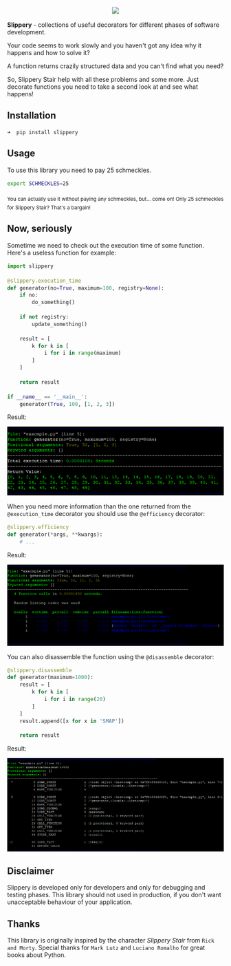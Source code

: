 <a href="https://github.com/lk-geimfari/slippery/">
    <p align="center">
      <img src="https://raw.githubusercontent.com/lk-geimfari/slippery/master/media/logo.png">
    </p>
</a>

**Slippery** - collections of useful decorators for different phases of 
software development. 

Your code seems to work slowly and you haven't got any idea why it happens 
and how to solve it? 

A function returns crazily structured data and you can't find what you need? 

So, Slippery Stair help with all these problems and some more. 
Just decorate functions you need to take a second look at and see what happens!

## Installation

```
➜  pip install slippery
```

## Usage

To use this library you need to pay 25 schmeckles.

```bash
export SCHMECKLES=25
```

<sub>You can actually use it without paying any schmeckles, but... come on! 
Only 25 schmeckles for Slippery Stair? That's a bargain!


## Now, seriously

Sometime we need to check out the execution time of some function. 
Here's a useless function for example:

```python
import slippery

@slippery.execution_time
def generator(no=True, maximum=100, registry=None):
    if no:
        do_something()

    if not registry:
        update_something()

    result = [
        k for k in [
            i for i in range(maximum)
        ]
    ]

    return result
    
if __name__ == '__main__':
    generator(True, 100, [1, 2, 3])
```
Result:

![](media/exe_time_dec_screen.png)


When you need more information than the one returned from the `@execution_time` decorator you should use the `@efficiency` decorator:

```python
@slippery.efficiency
def generator(*args, **kwargs):
    # ...

```

Result:

![](media/efficiency_screen.png)


You can also disassemble the function using the `@disassemble` decorator:

```python
@slippery.disassemble
def generator(maximum=1000):
    result = [
        k for k in [
            i for i in range(20)
        ]
    ]
    result.append([x for x in 'SMAP'])

    return result	
```
Result:

![](media/dis_screen.png)


## Disclaimer
Slippery is developed only for developers and only for debugging and testing phases. This library should not used in production, if you don't want unacceptable behaviour of your application.

## Thanks

This library is originally inspired by the character *Slippery Stair* from `Rick and Morty`. Special thanks for `Mark Lutz` and `Luciano Romalho` for great books about Python.
